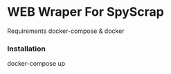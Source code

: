 # WEB Wraper For SpyScrap

Requirements docker-compose & docker

### Installation

docker-compose up

